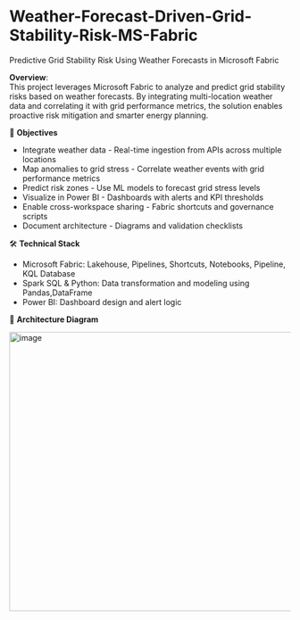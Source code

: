 # Weather-Forecast-Driven-Grid-Stability-Risk-MS-Fabric
Predictive Grid Stability Risk Using Weather Forecasts in Microsoft Fabric

**Overview**:\
This project leverages Microsoft Fabric to analyze and predict grid stability risks based on weather forecasts. By integrating multi-location weather data and correlating it with grid performance metrics, the solution enables proactive risk mitigation and smarter energy planning.

🧠 **Objectives**

* Integrate weather data - Real-time ingestion from APIs across multiple locations
* Map anomalies to grid stress - Correlate weather events with grid performance metrics 
* Predict risk zones - Use ML models to forecast grid stress levels 
* Visualize in Power BI - Dashboards with alerts and KPI thresholds 
* Enable cross-workspace sharing - Fabric shortcuts and governance scripts 
* Document architecture - Diagrams and validation checklists

🛠️ **Technical Stack**
* Microsoft Fabric: Lakehouse, Pipelines, Shortcuts, Notebooks, Pipeline, KQL Database
* Spark SQL & Python: Data transformation and modeling using Pandas,DataFrame
* Power BI: Dashboard design and alert logic

🧱 **Architecture Diagram**

<img width="955" height="501" alt="image" src="https://github.com/user-attachments/assets/7f56e643-f12d-4a78-bebb-7dcf306d51ef" />



